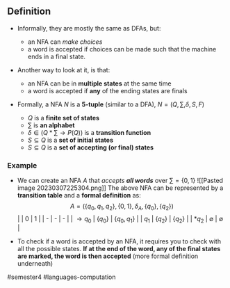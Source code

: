 ## Definition
- Informally, they are mostly the same as DFAs, but:
	- an NFA can *make choices*
	- a word is accepted if choices can be made such that the machine ends in a final state.
- Another way to look at it, is that:
	- an NFA can be in **multiple states** at the same time
	- a word is accepted if **any** of the ending states are finals

- Formally, a NFA $N$ is a **5-tuple** (similar to a DFA), $N = (Q, \sum, \delta, S, F)$
	- $Q$ is a **finite set of states**
	- $\sum$ is **an alphabet**
	- $\delta \in (Q * \sum \rightarrow P(Q))$ is a **transition function**
	- $S \subseteq Q$ is a **set of initial states**
	- $S \subseteq Q$ is a **set of accepting (or final) states**

### Example
- We can create an NFA $A$ that *accepts **all words*** over $\sum = \{ 0,1 \}$ 
![[Pasted image 20230307225304.png]]
The above NFA can be represented by a **transition table** and a **formal definition** as:
$$
A = (\{ q_{0}, q_{1}, q_{2} \}, \{ 0,1 \}, \delta_{A}, \{ q_{0} \}, \{ q_{2} \})
$$
| | 0 | 1 |
| - | - | - |
| $\rightarrow q_{0}$ | $\{q_{0}\}$ | $\{ q_{0}, q_{1} \}$ |
| $q_{1}$ | $\{ q_{2} \}$ | $\{ q_{2} \}$ |
| $*q_{2}$ | $\emptyset$ | $\emptyset$ |

- To check if a word is accepted by an NFA, it requires you to check with all the possible states. **If at the end of the word, any of the final states are marked, the word is then accepted** (more formal definition underneath)

#semester4 #languages-computation 
